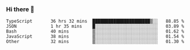### Hi there 👋

<!--START_SECTION:waka-->

```text
TypeScript       36 hrs 32 mins  ██████████████████████▒░░   88.85 %
JSON             1 hr 35 mins    █░░░░░░░░░░░░░░░░░░░░░░░░   03.89 %
Bash             40 mins         ▒░░░░░░░░░░░░░░░░░░░░░░░░   01.62 %
JavaScript       38 mins         ▒░░░░░░░░░░░░░░░░░░░░░░░░   01.54 %
Other            32 mins         ▒░░░░░░░░░░░░░░░░░░░░░░░░   01.30 %
```

<!--END_SECTION:waka-->

<!--
**arlenxuzj/arlenxuzj** is a ✨ _special_ ✨ repository because its `README.md` (this file) appears on your GitHub profile.

Here are some ideas to get you started:

- 🔭 I’m currently working on ...
- 🌱 I’m currently learning ...
- 👯 I’m looking to collaborate on ...
- 🤔 I’m looking for help with ...
- 💬 Ask me about ...
- 📫 How to reach me: ...
- 😄 Pronouns: ...
- ⚡ Fun fact: ...
-->

